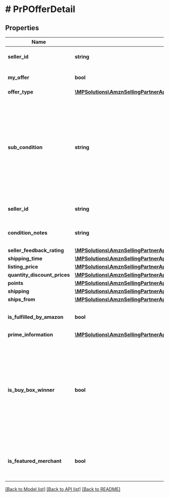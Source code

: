 # # PrPOfferDetail

## Properties

Name | Type | Description | Notes
------------ | ------------- | ------------- | -------------
**seller_id** | **string** | The seller identifier for the offer. | [optional]
**my_offer** | **bool** | When true, this is the seller&#39;s offer. | [optional]
**offer_type** | [**\MPSolutions\AmznSellingPartnerApi\Models\ProductPricing\PrPOfferCustomerType**](PrPOfferCustomerType.md) |  | [optional]
**sub_condition** | **string** | The subcondition of the item. Subcondition values: New, Mint, Very Good, Good, Acceptable, Poor, Club, OEM, Warranty, Refurbished Warranty, Refurbished, Open Box, or Other. |
**seller_id** | **string** | The seller identifier for the offer. | [optional]
**condition_notes** | **string** | Information about the condition of the item. | [optional]
**seller_feedback_rating** | [**\MPSolutions\AmznSellingPartnerApi\Models\ProductPricing\PrPSellerFeedbackType**](PrPSellerFeedbackType.md) |  | [optional]
**shipping_time** | [**\MPSolutions\AmznSellingPartnerApi\Models\ProductPricing\PrPDetailedShippingTimeType**](PrPDetailedShippingTimeType.md) |  |
**listing_price** | [**\MPSolutions\AmznSellingPartnerApi\Models\ProductPricing\PrPMoneyType**](PrPMoneyType.md) |  |
**quantity_discount_prices** | [**\MPSolutions\AmznSellingPartnerApi\Models\ProductPricing\PrPQuantityDiscountPriceType[]**](PrPQuantityDiscountPriceType.md) |  | [optional]
**points** | [**\MPSolutions\AmznSellingPartnerApi\Models\ProductPricing\PrPPoints**](PrPPoints.md) |  | [optional]
**shipping** | [**\MPSolutions\AmznSellingPartnerApi\Models\ProductPricing\PrPMoneyType**](PrPMoneyType.md) |  |
**ships_from** | [**\MPSolutions\AmznSellingPartnerApi\Models\ProductPricing\PrPShipsFromType**](PrPShipsFromType.md) |  | [optional]
**is_fulfilled_by_amazon** | **bool** | When true, the offer is fulfilled by Amazon. |
**prime_information** | [**\MPSolutions\AmznSellingPartnerApi\Models\ProductPricing\PrPPrimeInformationType**](PrPPrimeInformationType.md) |  | [optional]
**is_buy_box_winner** | **bool** | When true, the offer is currently in the Buy Box. There can be up to two Buy Box winners at any time per ASIN, one that is eligible for Prime and one that is not eligible for Prime. | [optional]
**is_featured_merchant** | **bool** | When true, the seller of the item is eligible to win the Buy Box. | [optional]

[[Back to Model list]](../../README.md#models) [[Back to API list]](../../README.md#endpoints) [[Back to README]](../../README.md)
